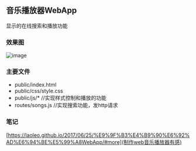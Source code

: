 ## 音乐播放器WebApp
显示的在线搜索和播放功能

### 效果图
![image](http://note.youdao.com/yws/api/personal/file/221639B83D0B4AD3A49229F58A468023?method=download&shareKey=fb6cd7994e20ce6c6ea7f94a1609b490)

### 主要文件
* public/index.html
* public/css/style.css
* public/js/*  //实现样式控制和播放的功能
* routes/songs.js //实现搜索功能，发http请求

### 笔记
[https://laoleo.github.io/2017/06/25/%E9%9F%B3%E4%B9%90%E6%92%AD%E6%94%BE%E5%99%A8WebApp/#more](制作web音乐播放器有感)
